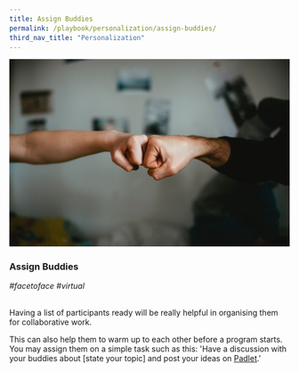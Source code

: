 ```yaml
---
title: Assign Buddies
permalink: /playbook/personalization/assign-buddies/
third_nav_title: "Personalization"
---
```

![Buddies](/images/buddies.jpg)
### Assign Buddies
*#facetoface #virtual*

<br>
Having a list of participants ready will be really helpful in organising them for collaborative work.

This can also help them to warm up to each other before a program starts. You may assign them on a simple task such as this: 'Have a discussion with your buddies about [state your topic] and post your ideas on [Padlet](https://padlet.com/ "Padlet's Homepage").'
